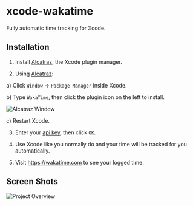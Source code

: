 xcode-wakatime
==============

Fully automatic time tracking for Xcode.

Installation
------------

1. Install [Alcatraz](https://github.com/supermarin/Alcatraz#installation), the Xcode plugin manager.

2. Using [Alcatraz](https://github.com/supermarin/Alcatraz):

  a) Click `Window` -> `Package Manager` inside Xcode.

  b) Type `WakaTime`, then click the plugin icon on the left to install.
  
  ![Alcatraz Window](https://wakatime.com/static/img/ScreenShots/alcatraz_window.png)

  c) Restart Xcode.
  
3. Enter your [api key](https://wakatime.com/settings#apikey), then click `OK`.

4. Use Xcode like you normally do and your time will be tracked for you automatically.

5. Visit https://wakatime.com to see your logged time.

Screen Shots
------------

![Project Overview](https://wakatime.com/static/img/ScreenShots/ScreenShot-2014-10-29.png)
